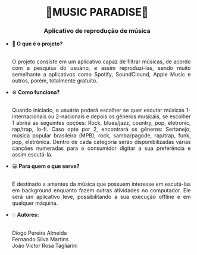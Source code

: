 <h1 align="center">🎵MUSIC PARADISE🎵</h1>
<h3 align="center">Aplicativo de reprodução de música</h3>
<ul>
  <li>🤔<b> O que é o projeto?</b></li><br>
  <p Align="justify">O projeto consiste em um aplicativo capaz de filtrar músicas, de acordo com a pesquisa do usuário, e assim reproduzí-las, sendo muito semelhante a aplicativos como Spotify, SoundClound, Apple Music e outros, porém, totalmente gratuito.</p>
  <li>⚙<b> Como funciona?</b></li><br>
  <p Align="justify">Quando iniciado, o usuário poderá escolher se quer escutar músicas 1-internacionais ou 2-nacionais e depois os gêneros musicais, se escolher 1 abrirá as seguintes opções: Rock, blues/jazz, country, pop, eletronic, rap/trap, lo-fi. Caso opte por 2, encontrará os gêneros: Sertanejo, música popular brasileira (MPB), rock, samba/pagode, rap/trap, funk, pop, eletrônica. Dentro de cada categoria serão disponibilizadas várias canções numeradas para o consumidor digitar a sua preferência e assim escutá-la.</p>
   <li>😀<b> Para quem e que serve?</b></li><br>
  <p Align="justify">É destinado a amantes da música que possuem interesse em escutá-las em background enquanto fazem outras atividades no computador. Ele será um aplicativo leve, possibilitando a sua execução offline e em qualquer máquina.</p>
   <li>💡<b> Autores:</b></li><br>
   <p Align="justify">Diogo Pereira Almeida<br>Fernando Silva Martins<br>João Victor Rosa Tagliarini</p>
</ul>